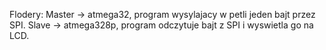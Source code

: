 Flodery:
Master -> atmega32, program wysylajacy w petli jeden bajt przez SPI.
Slave -> atmega328p, program odczytuje bajt z SPI i wyswietla go na LCD.
